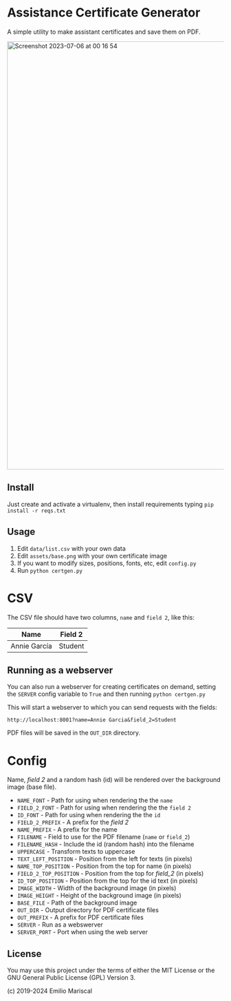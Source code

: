 # Assistance Certificate Generator

 A simple utility to make assistant certificates and save them on PDF. 

 <img width="995" alt="Screenshot 2023-07-06 at 00 16 54" src="https://github.com/emi420/assistancecert/assets/1226194/90587e42-7948-4b14-a632-5cf52db09dd8">

## Install

Just create and activate a virtualenv, then install requirements typing `pip install -r reqs.txt`

## Usage 

1. Edit `data/list.csv` with your own data
2. Edit `assets/base.png` with your own certificate image
3. If you want to modify sizes, positions, fonts, etc, edit `config.py`
4. Run `python certgen.py` 

# CSV

The CSV file should have two columns, `name` and  `field 2`, like this:

| Name          | Field 2       |
| ------------- | ------------- |
| Annie García  | Student       |

## Running as a webserver

You can also run a webserver for creating certificates on demand, setting the
`SERVER` config variable to `True` and then running `python certgen.py`

This will start a webserver to which you can send requests with the fields:

`http://localhost:8001?name=Annie Garcia&field_2=Student`

PDF files will be saved in the `OUT_DIR` directory.

# Config

Name, _field 2_ and a random hash (id) will be rendered over the background image (base file).

* `NAME_FONT` - Path for using when rendering the the `name`
* `FIELD_2_FONT` - Path for using when rendering the the `field 2`
* `ID_FONT` - Path for using when rendering the the `id`
* `FIELD_2_PREFIX` - A prefix for the _field 2_
* `NAME_PREFIX` - A prefix for the name
* `FILENAME` - Field to use for the PDF filename (`name` or `field_2`)
* `FILENAME_HASH` - Include the id (random hash) into the filename
* `UPPERCASE` - Transform texts to uppercase
* `TEXT_LEFT_POSITION` - Position from the left for texts (in pixels)
* `NAME_TOP_POSITION` - Position from the top for name (in pixels)
* `FIELD_2_TOP_POSITION` - Position from the top for _field_2_ (in pixels)
* `ID_TOP_POSITION` - Position from the top for the id text (in pixels)
* `IMAGE_WIDTH` - Width of the background image (in pixels)
* `IMAGE_HEIGHT` - Height of the background image (in pixels)
* `BASE_FILE` - Path of the background image
* `OUT_DIR` - Output directory for PDF certificate files
* `OUT_PREFIX` - A prefix for PDF certificate files
* `SERVER` - Run as a webswerver
* `SERVER_PORT` - Port when using the web server

## License

You may use this project under the terms of either the MIT License or the GNU General Public License (GPL) Version 3.

(c) 2019-2024 Emilio Mariscal
